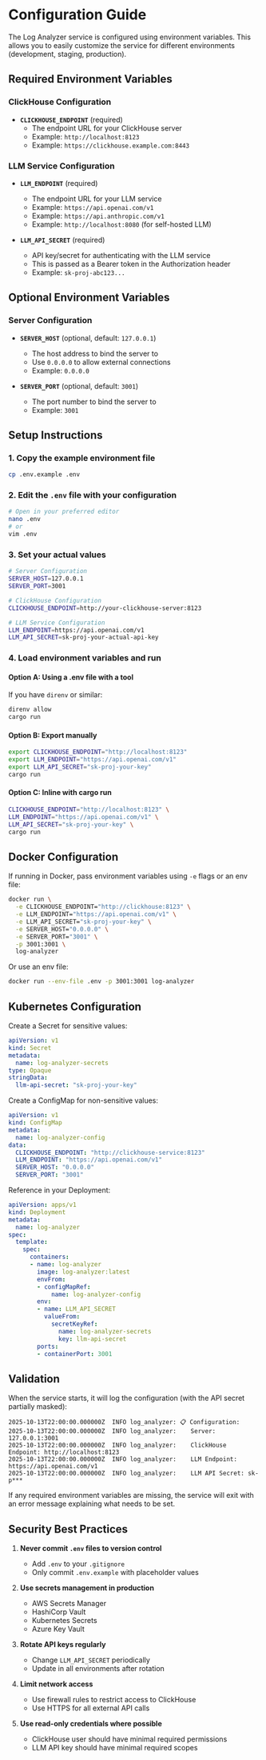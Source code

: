 # Configuration Guide

The Log Analyzer service is configured using environment variables. This allows you to easily customize the service for different environments (development, staging, production).

## Required Environment Variables

### ClickHouse Configuration
- **`CLICKHOUSE_ENDPOINT`** (required)
  - The endpoint URL for your ClickHouse server
  - Example: `http://localhost:8123`
  - Example: `https://clickhouse.example.com:8443`

### LLM Service Configuration
- **`LLM_ENDPOINT`** (required)
  - The endpoint URL for your LLM service
  - Example: `https://api.openai.com/v1`
  - Example: `https://api.anthropic.com/v1`
  - Example: `http://localhost:8080` (for self-hosted LLM)

- **`LLM_API_SECRET`** (required)
  - API key/secret for authenticating with the LLM service
  - This is passed as a Bearer token in the Authorization header
  - Example: `sk-proj-abc123...`

## Optional Environment Variables

### Server Configuration
- **`SERVER_HOST`** (optional, default: `127.0.0.1`)
  - The host address to bind the server to
  - Use `0.0.0.0` to allow external connections
  - Example: `0.0.0.0`

- **`SERVER_PORT`** (optional, default: `3001`)
  - The port number to bind the server to
  - Example: `3001`

## Setup Instructions

### 1. Copy the example environment file

```bash
cp .env.example .env
```

### 2. Edit the `.env` file with your configuration

```bash
# Open in your preferred editor
nano .env
# or
vim .env
```

### 3. Set your actual values

```bash
# Server Configuration
SERVER_HOST=127.0.0.1
SERVER_PORT=3001

# ClickHouse Configuration
CLICKHOUSE_ENDPOINT=http://your-clickhouse-server:8123

# LLM Service Configuration
LLM_ENDPOINT=https://api.openai.com/v1
LLM_API_SECRET=sk-proj-your-actual-api-key
```

### 4. Load environment variables and run

#### Option A: Using a .env file with a tool

If you have `direnv` or similar:

```bash
direnv allow
cargo run
```

#### Option B: Export manually

```bash
export CLICKHOUSE_ENDPOINT="http://localhost:8123"
export LLM_ENDPOINT="https://api.openai.com/v1"
export LLM_API_SECRET="sk-proj-your-key"
cargo run
```

#### Option C: Inline with cargo run

```bash
CLICKHOUSE_ENDPOINT="http://localhost:8123" \
LLM_ENDPOINT="https://api.openai.com/v1" \
LLM_API_SECRET="sk-proj-your-key" \
cargo run
```

## Docker Configuration

If running in Docker, pass environment variables using `-e` flags or an env file:

```bash
docker run \
  -e CLICKHOUSE_ENDPOINT="http://clickhouse:8123" \
  -e LLM_ENDPOINT="https://api.openai.com/v1" \
  -e LLM_API_SECRET="sk-proj-your-key" \
  -e SERVER_HOST="0.0.0.0" \
  -e SERVER_PORT="3001" \
  -p 3001:3001 \
  log-analyzer
```

Or use an env file:

```bash
docker run --env-file .env -p 3001:3001 log-analyzer
```

## Kubernetes Configuration

Create a Secret for sensitive values:

```yaml
apiVersion: v1
kind: Secret
metadata:
  name: log-analyzer-secrets
type: Opaque
stringData:
  llm-api-secret: "sk-proj-your-key"
```

Create a ConfigMap for non-sensitive values:

```yaml
apiVersion: v1
kind: ConfigMap
metadata:
  name: log-analyzer-config
data:
  CLICKHOUSE_ENDPOINT: "http://clickhouse-service:8123"
  LLM_ENDPOINT: "https://api.openai.com/v1"
  SERVER_HOST: "0.0.0.0"
  SERVER_PORT: "3001"
```

Reference in your Deployment:

```yaml
apiVersion: apps/v1
kind: Deployment
metadata:
  name: log-analyzer
spec:
  template:
    spec:
      containers:
      - name: log-analyzer
        image: log-analyzer:latest
        envFrom:
        - configMapRef:
            name: log-analyzer-config
        env:
        - name: LLM_API_SECRET
          valueFrom:
            secretKeyRef:
              name: log-analyzer-secrets
              key: llm-api-secret
        ports:
        - containerPort: 3001
```

## Validation

When the service starts, it will log the configuration (with the API secret partially masked):

```
2025-10-13T22:00:00.000000Z  INFO log_analyzer: 📋 Configuration:
2025-10-13T22:00:00.000000Z  INFO log_analyzer:    Server: 127.0.0.1:3001
2025-10-13T22:00:00.000000Z  INFO log_analyzer:    ClickHouse Endpoint: http://localhost:8123
2025-10-13T22:00:00.000000Z  INFO log_analyzer:    LLM Endpoint: https://api.openai.com/v1
2025-10-13T22:00:00.000000Z  INFO log_analyzer:    LLM API Secret: sk-p***
```

If any required environment variables are missing, the service will exit with an error message explaining what needs to be set.

## Security Best Practices

1. **Never commit `.env` files to version control**
   - Add `.env` to your `.gitignore`
   - Only commit `.env.example` with placeholder values

2. **Use secrets management in production**
   - AWS Secrets Manager
   - HashiCorp Vault
   - Kubernetes Secrets
   - Azure Key Vault

3. **Rotate API keys regularly**
   - Change `LLM_API_SECRET` periodically
   - Update in all environments after rotation

4. **Limit network access**
   - Use firewall rules to restrict access to ClickHouse
   - Use HTTPS for all external API calls

5. **Use read-only credentials where possible**
   - ClickHouse user should have minimal required permissions
   - LLM API key should have minimal required scopes
